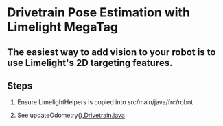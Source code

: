 # Drivetrain Pose Estimation with Limelight MegaTag

## The easiest way to add vision to your robot is to use Limelight's 2D targeting features.

## Steps

1. Ensure LimelightHelpers is copied into src/main/java/frc/robot

2. See updateOdometry(),[Drivetrain.java](https://github.com/LimelightVision/limelight-examples/blob/main/java-wpilib/swerve-megatag-odometry/src/main/java/frc/robot/Drivetrain.java)